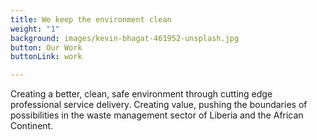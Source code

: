 ```yaml
---
title: We keep the environment clean
weight: "1"
background: images/kevin-bhagat-461952-unsplash.jpg
button: Our Work
buttonLink: work

---
```

Creating a better, clean, safe environment through cutting edge professional service delivery. Creating value, pushing the boundaries of possibilities in the waste management sector of Liberia and the African Continent.